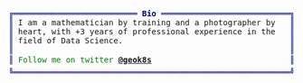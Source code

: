 <pre style="font-family:Menlo,'DejaVu Sans Mono',consolas,'Courier New',monospace"><span style="color: #000080; text-decoration-color: #000080">╔══════════════════════════ </span><span style="color: #000080; text-decoration-color: #000080; font-weight: bold">Bio</span><span style="color: #000080; text-decoration-color: #000080"> ═══════════════════════════╗</span> 👤 Georgios Karakostas  
<span style="color: #000080; text-decoration-color: #000080">║</span> I am a mathematician by training and a photographer by   <span style="color: #000080; text-decoration-color: #000080">║</span> <span style="color: #008080; text-decoration-color: #008080">┣━━ </span>🐍 <a href="https://www.linkedin.com/in/geokarak">Data Scientist</a>   
<span style="color: #000080; text-decoration-color: #000080">║</span> heart, with +3 years of professional experience in the   <span style="color: #000080; text-decoration-color: #000080">║</span> <span style="color: #008080; text-decoration-color: #008080">┃   </span><span style="color: #008000; text-decoration-color: #008000">┣━━ </span>Machine Learning
<span style="color: #000080; text-decoration-color: #000080">║</span> field of Data Science.                                   <span style="color: #000080; text-decoration-color: #000080">║</span> <span style="color: #008080; text-decoration-color: #008080">┃   </span><span style="color: #008000; text-decoration-color: #008000">┣━━ </span>Storytelling    
<span style="color: #000080; text-decoration-color: #000080">║</span>                                                          <span style="color: #000080; text-decoration-color: #000080">║</span> <span style="color: #008080; text-decoration-color: #008080">┃   </span><span style="color: #008000; text-decoration-color: #008000">┗━━ </span>Automation      
<span style="color: #000080; text-decoration-color: #000080">║</span> <span style="color: #008000; text-decoration-color: #008000">Follow me on twitter </span><span style="color: #008000; text-decoration-color: #008000; font-weight: bold"><a href="https://twitter.com/geok8s">@geok8s</a></span>                             <span style="color: #000080; text-decoration-color: #000080">║</span> <span style="color: #008080; text-decoration-color: #008080">┣━━ </span>📷 <a href="https://www.georgios-karakostas.com">Photographer</a>     
<span style="color: #000080; text-decoration-color: #000080">╚══════════════════════════════════════════════════════════╝</span> <span style="color: #008080; text-decoration-color: #008080">┗━━ </span>🚴 <a href="https://www.strava.com/athletes/geokarak">Mountain biker</a>   
</pre>
